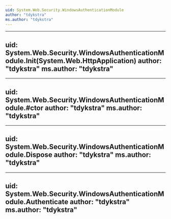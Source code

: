 ```yaml
---
uid: System.Web.Security.WindowsAuthenticationModule
author: "tdykstra"
ms.author: "tdykstra"
---
```


---
uid: System.Web.Security.WindowsAuthenticationModule.Init(System.Web.HttpApplication)
author: "tdykstra"
ms.author: "tdykstra"
---

---
uid: System.Web.Security.WindowsAuthenticationModule.#ctor
author: "tdykstra"
ms.author: "tdykstra"
---

---
uid: System.Web.Security.WindowsAuthenticationModule.Dispose
author: "tdykstra"
ms.author: "tdykstra"
---

---
uid: System.Web.Security.WindowsAuthenticationModule.Authenticate
author: "tdykstra"
ms.author: "tdykstra"
---
